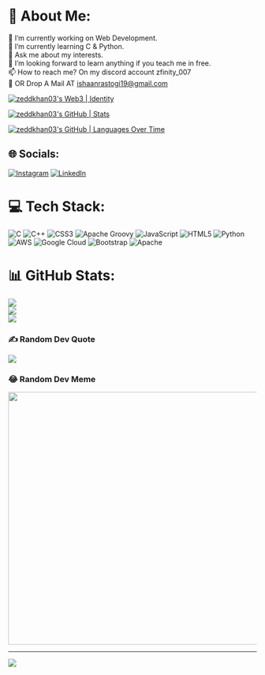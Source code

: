 # 💫 About Me:
🔭 I’m currently working on Web Development.<br>🌱 I’m currently learning C & Python.<br>💬 Ask me about my interests.<br>💞️ I’m looking forward to learn anything if you teach me in free.
<br> 📫 How to reach me? On my discord account zfinity_007 <br> 💌 OR Drop A Mail AT ishaanrastogi19@gmail.com <be>



[![zeddkhan03's Web3 | Identity](https://stats.quine.sh/zeddkhan03/web3?theme=light)](https://quine.sh)

[![zeddkhan03's GitHub | Stats](https://stats.quine.sh/zeddkhan03/github?theme=light)](https://quine.sh)

[![zeddkhan03's GitHub | Languages Over Time](https://stats.quine.sh/zeddkhan03/languages-over-time?theme=dark)](https://quine.sh)


## 🌐 Socials:
[![Instagram](https://img.shields.io/badge/Instagram-%23E4405F.svg?logo=Instagram&logoColor=white)](https://instagram.com/khxn_z_) [![LinkedIn](https://img.shields.io/badge/LinkedIn-%230077B5.svg?logo=linkedin&logoColor=white)](https://linkedin.com/in/zeddkhan03) 

# 💻 Tech Stack:
![C](https://img.shields.io/badge/c-%2300599C.svg?style=for-the-badge&logo=c&logoColor=white) ![C++](https://img.shields.io/badge/c++-%2300599C.svg?style=for-the-badge&logo=c%2B%2B&logoColor=white) ![CSS3](https://img.shields.io/badge/css3-%231572B6.svg?style=for-the-badge&logo=css3&logoColor=white) ![Apache Groovy](https://img.shields.io/badge/Apache%20Groovy-4298B8.svg?style=for-the-badge&logo=Apache+Groovy&logoColor=white) ![JavaScript](https://img.shields.io/badge/javascript-%23323330.svg?style=for-the-badge&logo=javascript&logoColor=%23F7DF1E) ![HTML5](https://img.shields.io/badge/html5-%23E34F26.svg?style=for-the-badge&logo=html5&logoColor=white) ![Python](https://img.shields.io/badge/python-3670A0?style=for-the-badge&logo=python&logoColor=ffdd54) ![AWS](https://img.shields.io/badge/AWS-%23FF9900.svg?style=for-the-badge&logo=amazon-aws&logoColor=white) ![Google Cloud](https://img.shields.io/badge/Google%20Cloud-%234285F4.svg?style=for-the-badge&logo=google-cloud&logoColor=white) ![Bootstrap](https://img.shields.io/badge/bootstrap-%23563D7C.svg?style=for-the-badge&logo=bootstrap&logoColor=white) ![Apache](https://img.shields.io/badge/apache-%23D42029.svg?style=for-the-badge&logo=apache&logoColor=white)
# 📊 GitHub Stats:
![](https://github-readme-stats.vercel.app/api?username=Zeddkhan03&theme=radical&hide_border=false&include_all_commits=false&count_private=true)<br/>
![](https://github-readme-streak-stats.herokuapp.com/?user=Zeddkhan03&theme=radical&hide_border=false)<br/>
![](https://github-readme-stats.vercel.app/api/top-langs/?username=Zeddkhan03&theme=radical&hide_border=false&include_all_commits=false&count_private=true&layout=compact)

### ✍️ Random Dev Quote
![](https://quotes-github-readme.vercel.app/api?type=horizontal&theme=radical)

### 😂 Random Dev Meme
<img src="https://random-memer.herokuapp.com/" width="512px"/>

---
[![](https://visitcount.itsvg.in/api?id=Zeddkhan03&icon=0&color=0)](https://visitcount.itsvg.in)




<!---
TridentifyIshaan/TridentifyIshaan is a ✨ special ✨ repository because its `README.md` (this file) appears on your GitHub profile.
You can click the Preview link to take a look at your changes.
--->
